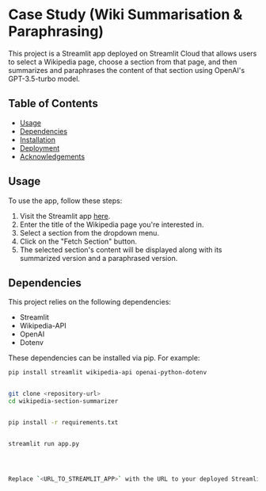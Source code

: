 # Case Study (Wiki Summarisation & Paraphrasing)

This project is a Streamlit app deployed on Streamlit Cloud that allows users to select a Wikipedia page, choose a section from that page, and then summarizes and paraphrases the content of that section using OpenAI's GPT-3.5-turbo model.

## Table of Contents

- [Usage](#usage)
- [Dependencies](#dependencies)
- [Installation](#installation)
- [Deployment](#deployment)
- [Acknowledgements](#acknowledgements)

## Usage

To use the app, follow these steps:

1. Visit the Streamlit app [here](<URL_TO_STREAMLIT_APP>).
2. Enter the title of the Wikipedia page you're interested in.
3. Select a section from the dropdown menu.
4. Click on the "Fetch Section" button.
5. The selected section's content will be displayed along with its summarized version and a paraphrased version.

## Dependencies

This project relies on the following dependencies:

- Streamlit
- Wikipedia-API
- OpenAI
- Dotenv

These dependencies can be installed via pip. For example:

```bash
pip install streamlit wikipedia-api openai-python-dotenv


git clone <repository-url>
cd wikipedia-section-summarizer


pip install -r requirements.txt


streamlit run app.py




Replace `<URL_TO_STREAMLIT_APP>` with the URL to your deployed Streamlit app. Additionally, replace `<repository-url>` with the URL of your GitHub repository if you're planning to publish it.
